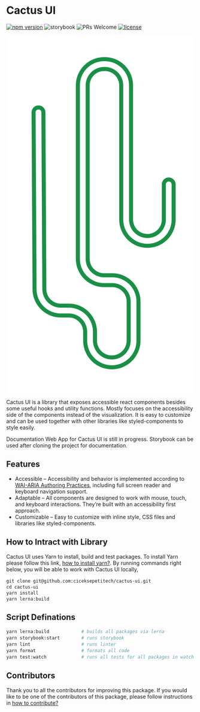 # Cactus UI
[![npm version](https://img.shields.io/npm/v/@ciceksepeti/cui.svg?style=flat)](https://www.npmjs.com/package/@ciceksepeti/cui) ![storybook](https://shields.io/badge/storybook-white?logo=storybook&style=flat) ![PRs Welcome](https://img.shields.io/badge/PRs-welcome-brightgreen.svg) [![license](https://img.shields.io/badge/license-MIT-blue.svg)](https://github.com/ciceksepetitech/cactus-ui/blob/HEAD/LICENSE)

![cactus ui logo](assets/cactus-ui.svg)

Cactus UI is a library that exposes accessible react components besides some useful hooks and utility functions. Mostly focuses on the accessibility side of the components instead of the visualization. It is easy to customize and can be used together with other libraries like styled-components to style easily.

Documentation Web App for Cactus UI is still in progress.
Storybook can be used after cloning the project for documentation.

## Features
* Accessible – Accessibility and behavior is implemented according to [WAI-ARIA Authoring Practices](https://www.w3.org/TR/wai-aria-practices-1.2/), including full screen reader and keyboard navigation support.
* Adaptable – All components are designed to work with mouse, touch, and keyboard interactions. They’re built with an accessibility first approach.
* Customizable – Easy to customize with inline style, CSS files and libraries like styled-components.

## How to Intract with Library

Cactus UI uses Yarn to install, build and test packages. To install Yarn please follow this link, [how to install yarn?](https://yarnpkg.com/getting-started/install).
By running commands right below, you will be able to work with Cactus UI locally, 

```
git clone git@github.com:ciceksepetitech/cactus-ui.git
cd cactus-ui
yarn install
yarn lerna:build
```

## Script Definations

```sh
yarn lerna:build            # builds all packages via lerna
yarn storybook:start        # runs storybook
yarn lint                   # runs linter
yarn format                 # formats all code
yarn test:watch             # runs all tests for all packages in watch mode
```

## Contributors

Thank you to all the contributors for improving this package.
If you would like to be one of the contributors of this package, please follow instructions in [how to contribute?](https://github.com/ciceksepetitech/cactus-ui/blob/HEAD/CONTRIBUTING.md)
